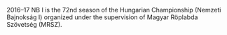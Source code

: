 2016–17 NB I is the 72nd season of the Hungarian Championship (Nemzeti Bajnokság I) organized under the supervision of Magyar Röplabda Szövetség (MRSZ).
